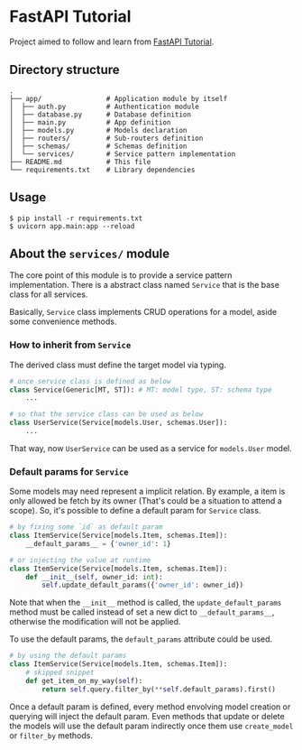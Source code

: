 # FastAPI Tutorial

Project aimed to follow and learn from [FastAPI Tutorial][fastapi-tutorial].

## Directory structure

```
.
├── app/                # Application module by itself
│  ├── auth.py          # Authentication module
│  ├── database.py      # Database definition
│  ├── main.py          # App definition
│  ├── models.py        # Models declaration
│  ├── routers/         # Sub-routers definition
│  ├── schemas/         # Schemas definition
│  └── services/        # Service pattern implementation
├── README.md           # This file
└── requirements.txt    # Library dependencies
```

## Usage

```
$ pip install -r requirements.txt
$ uvicorn app.main:app --reload
```

## About the `services/` module

The core point of this module is to provide a service pattern implementation.
There is a abstract class named `Service` that is the base class for all services.

Basically, `Service` class implements CRUD operations for a model, aside some convenience methods.

### How to inherit from `Service`

The derived class must define the target model via typing.

```python
# once service class is defined as below
class Service(Generic[MT, ST]): # MT: model type, ST: schema type
    ...

# so that the service class can be used as below
class UserService(Service[models.User, schemas.User]):
    ...
```

That way, now `UserService` can be used as a service for `models.User` model.


### Default params for `Service`

Some models may need represent a implicit relation. By example, a item is only allowed be fetch by its owner (That's could be a situation to attend a scope). So, it's possible to define a default param for `Service` class.

```python
# by fixing some `id` as default param
class ItemService(Service[models.Item, schemas.Item]):
    __default_params__ = {'owner_id': 1}

# or injecting the value at runtime
class ItemService(Service[models.Item, schemas.Item]):
    def __init__(self, owner_id: int):
        self.update_default_params({'owner_id': owner_id})
```

Note that when the `__init__` method is called, the `update_default_params` method must be called instead of set a new dict to `__default_params__`, otherwise the modification will not be applied.

To use the default params, the `default_params` attribute could be used.

```python
# by using the default params
class ItemService(Service[models.Item, schemas.Item]):
    # skipped snippet
    def get_item_on_my_way(self):
        return self.query.filter_by(**self.default_params).first()
```

Once a default param is defined, every method envolving model creation or querying will inject the default param.
Even methods that update or delete the models will use the default param indirectly once them use `create_model` or `filter_by` methods.


[fastapi-tutorial]: https://fastapi.tiangolo.com/tutorial/